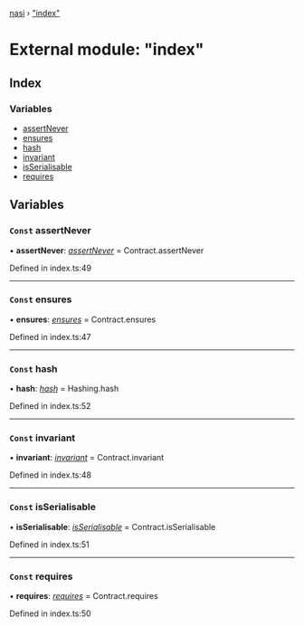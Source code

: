 [nasi](../globals.md) › ["index"](_index_.md)

# External module: "index"

## Index

### Variables

* [assertNever](_index_.md#const-assertnever)
* [ensures](_index_.md#const-ensures)
* [hash](_index_.md#const-hash)
* [invariant](_index_.md#const-invariant)
* [isSerialisable](_index_.md#const-isserialisable)
* [requires](_index_.md#const-requires)

## Variables

### `Const` assertNever

• **assertNever**: *[assertNever](_contract_.md#assertnever)* =  Contract.assertNever

Defined in index.ts:49

___

### `Const` ensures

• **ensures**: *[ensures](_contract_.md#ensures)* =  Contract.ensures

Defined in index.ts:47

___

### `Const` hash

• **hash**: *[hash](_hashing_.md#hash)* =  Hashing.hash

Defined in index.ts:52

___

### `Const` invariant

• **invariant**: *[invariant](_contract_.md#invariant)* =  Contract.invariant

Defined in index.ts:48

___

### `Const` isSerialisable

• **isSerialisable**: *[isSerialisable](_contract_.md#isserialisable)* =  Contract.isSerialisable

Defined in index.ts:51

___

### `Const` requires

• **requires**: *[requires](_contract_.md#requires)* =  Contract.requires

Defined in index.ts:50

